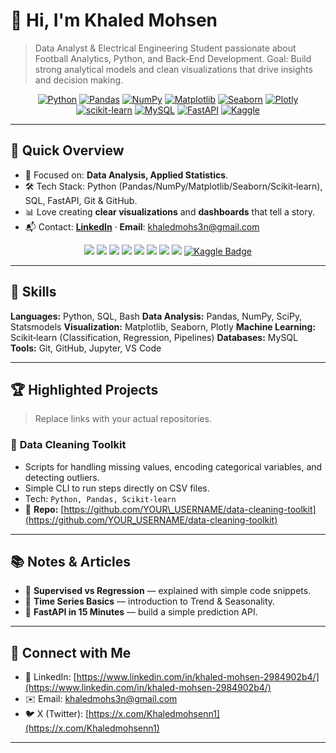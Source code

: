 # 👋 Hi, I'm **Khaled Mohsen**

> Data Analyst & Electrical Engineering Student passionate about Football Analytics, Python, and Back‑End Development.
> Goal: Build strong analytical models and clean visualizations that drive insights and decision making.

<p align="center">
  <a href="#"><img src="https://img.shields.io/badge/Python-3776AB?logo=python&logoColor=white" alt="Python"/></a>
  <a href="#"><img src="https://img.shields.io/badge/Pandas-150458?logo=pandas&logoColor=white" alt="Pandas"/></a>
  <a href="#"><img src="https://img.shields.io/badge/NumPy-013243?logo=numpy&logoColor=white" alt="NumPy"/></a>
  <a href="#"><img src="https://img.shields.io/badge/Matplotlib-11557c?logo=plotly&logoColor=white" alt="Matplotlib"/></a>
  <a href="#"><img src="https://img.shields.io/badge/Seaborn-4A90E2?logo=python&logoColor=white" alt="Seaborn"/></a>
  <a href="#"><img src="https://img.shields.io/badge/Plotly-3F4F75?logo=plotly&logoColor=white" alt="Plotly"/></a>
  <a href="#"><img src="https://img.shields.io/badge/scikit--learn-F7931E?logo=scikitlearn&logoColor=white" alt="scikit-learn"/></a>
  <a href="#"><img src="https://img.shields.io/badge/MySQL-4479A1?logo=mysql&logoColor=white" alt="MySQL"/></a>
  <a href="#"><img src="https://img.shields.io/badge/FastAPI-009688?logo=fastapi&logoColor=white" alt="FastAPI"/></a>
  <a href="https://www.kaggle.com/YOUR_USERNAME"><img src="https://img.shields.io/badge/Kaggle-20BEFF?logo=kaggle&logoColor=white" alt="Kaggle"/></a>
</p>

---

## 🚀 Quick Overview

* 🎯 Focused on: **Data Analysis, Applied Statistics**.
* 🛠️ Tech Stack: Python (Pandas/NumPy/Matplotlib/Seaborn/Scikit‑learn), SQL, FastAPI, Git & GitHub.
* 📊 Love creating **clear visualizations** and **dashboards** that tell a story.
* 📬 Contact: **[LinkedIn](https://www.linkedin.com/in/khaled-mohsen-2984902b4/)** · **Email**: [khaledmohs3n@gmail.com](mailto:khaledmohs3n@gmail.com)

<p align="center">
  <img src="https://img.shields.io/badge/Python-3776AB?logo=python&logoColor=white" />
  <img src="https://img.shields.io/badge/Pandas-150458?logo=pandas&logoColor=white" />
  <img src="https://img.shields.io/badge/NumPy-013243?logo=numpy&logoColor=white" />
  <img src="https://img.shields.io/badge/Matplotlib-11557c?logo=plotly&logoColor=white" />
  <img src="https://img.shields.io/badge/Seaborn-4A90E2?logo=python&logoColor=white" />
  <img src="https://img.shields.io/badge/Scikit--learn-F7931E?logo=scikitlearn&logoColor=white" />
  <img src="https://img.shields.io/badge/SQL-336791?logo=postgresql&logoColor=white" />
  <img src="https://img.shields.io/badge/FastAPI-009688?logo=fastapi&logoColor=white" />
  <a href='https://www.kaggle.com/YOUR_USERNAME'><img src='https://img.shields.io/badge/Kaggle-20BEFF?logo=kaggle&logoColor=white' alt='Kaggle Badge'/></a>
</p>

---

## 🧰 Skills

**Languages:** Python, SQL, Bash
**Data Analysis:** Pandas, NumPy, SciPy, Statsmodels
**Visualization:** Matplotlib, Seaborn, Plotly
**Machine Learning:** Scikit‑learn (Classification, Regression, Pipelines)
**Databases:** MySQL
**Tools:** Git, GitHub, Jupyter, VS Code

---

## 🏆 Highlighted Projects

> Replace links with your actual repositories.

### 🧹 **Data Cleaning Toolkit**

* Scripts for handling missing values, encoding categorical variables, and detecting outliers.
* Simple CLI to run steps directly on CSV files.
* Tech: `Python, Pandas, Scikit‑learn`
* 🔗 **Repo:** [https://github.com/YOUR\_USERNAME/data-cleaning-toolkit](https://github.com/YOUR_USERNAME/data-cleaning-toolkit)

---

## 📚 Notes & Articles

* 📄 **Supervised vs Regression** — explained with simple code snippets.
* 🧠 **Time Series Basics** — introduction to Trend & Seasonality.
* 🔌 **FastAPI in 15 Minutes** — build a simple prediction API.

---

## 🤝 Connect with Me

* 💼 LinkedIn: [https://www.linkedin.com/in/khaled-mohsen-2984902b4/](https://www.linkedin.com/in/khaled-mohsen-2984902b4/)
* ✉️ Email: [khaledmohs3n@gmail.com](mailto:khaledmohs3n@gmail.com)
* 🐦 X (Twitter): [https://x.com/Khaledmohsenn1](https://x.com/Khaledmohsenn1)

---

